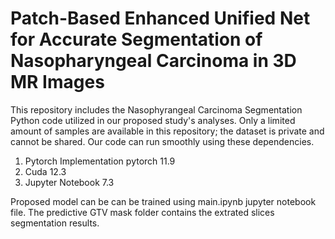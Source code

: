 # Patch-Based Enhanced Unified Net for Accurate Segmentation of Nasopharyngeal Carcinoma in 3D MR Images

This repository includes the Nasophyrangeal Carcinoma Segmentation Python code utilized in our proposed study's analyses.  Only a limited amount of samples are available in this repository; the dataset is private and cannot be shared.
Our code can run smoothly using these dependencies.
1. Pytorch Implementation pytorch 11.9
2. Cuda 12.3
3. Jupyter Notebook 7.3
   
Proposed model can be can be trained using main.ipynb jupyter notebook file. The predictive GTV mask folder contains the extrated slices segmentation results.
